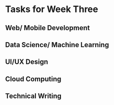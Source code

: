 # Tasks for Week Three

## Web/ Mobile Development

## Data Science/ Machine Learning

## UI/UX Design

## Cloud Computing

## Technical Writing

